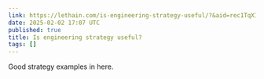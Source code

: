 ```yaml
---
link: https://lethain.com/is-engineering-strategy-useful/?&aid=rec1TqX15Dp7uuE2j&_bhlid=eb2d6168e605a176cce1f1e799c27c8aadb27c26
date: 2025-02-02 17:07 UTC
published: true
title: Is engineering strategy useful?
tags: []
---
```


Good strategy examples in here.
